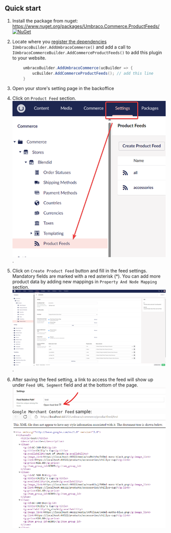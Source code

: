 [nuget_url]: https://www.nuget.org/packages/Umbraco.Commerce.ProductFeeds/

## Quick start
1. Install the package from nuget: https://www.nuget.org/packages/Umbraco.Commerce.ProductFeeds/ [![NuGet](https://img.shields.io/nuget/v/Umbraco.Commerce.ProductFeeds.svg?style=modern&label=nuget)][nuget_url]

2. Locate where you [register the dependencies](https://docs.umbraco.com/umbraco-commerce/key-concepts/umbraco-commerce-builder#registering-dependencies) `IUmbracoBuilder.AddUmbracoCommerce()` and add a call to `IUmbracoCommerceBuilder.AddCommerceProductFeeds()` to add this plugin to your website.
```csharp
        umbracoBuilder.AddUmbracoCommerce(ucBuilder => {
            ucBuilder.AddCommerceProductFeeds(); // add this line
        }
```

3. Open your store's setting page in the backoffice 
	
4. Click on `Product Feed` section.
![product feed list page](./media/product-feed-list-page.png).

5. Click on `Create Product Feed` button and fill in the feed settings. Mandatory fields are marked with a red asterisk (*). You can add more product data by adding new mappings in `Property And Node Mapping` section.
![feed setting page](./media/feed-setting-page.png).

6. After saving the feed setting, a link to access the feed will show up under `Feed URL Segment` field and at the bottom of the page.
![open feed link](./media/open-feed-link.png)
`Google Merchant Center Feed` sample:
![google merchant center feed](./media/google-merchant-center-feed.png)
